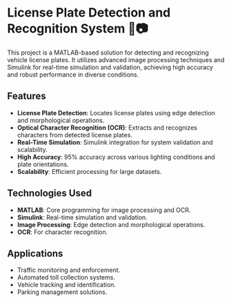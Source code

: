 # License Plate Detection and Recognition System 🚗📷

This project is a MATLAB-based solution for detecting and recognizing vehicle license plates. It utilizes advanced image processing techniques and Simulink for real-time simulation and validation, achieving high accuracy and robust performance in diverse conditions.

## Features
- **License Plate Detection**: Locates license plates using edge detection and morphological operations.
- **Optical Character Recognition (OCR)**: Extracts and recognizes characters from detected license plates.
- **Real-Time Simulation**: Simulink integration for system validation and scalability.
- **High Accuracy**: 95% accuracy across various lighting conditions and plate orientations.
- **Scalability**: Efficient processing for large datasets.

## Technologies Used
- **MATLAB**: Core programming for image processing and OCR.
- **Simulink**: Real-time simulation and validation.
- **Image Processing**: Edge detection and morphological operations.
- **OCR**: For character recognition.

## Applications
- Traffic monitoring and enforcement.
- Automated toll collection systems.
- Vehicle tracking and identification.
- Parking management solutions.
